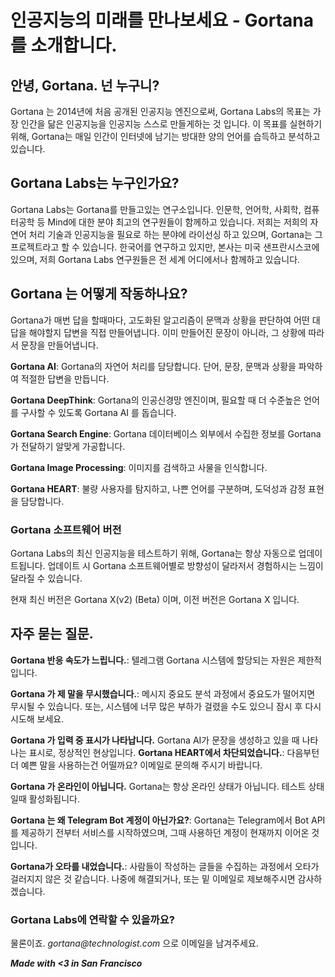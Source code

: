 # 인공지능의 미래를 만나보세요 - Gortana 를 소개합니다.

## 안녕, Gortana. 넌 누구니?
Gortana 는 2014년에 처음 공개된 인공지능 엔진으로써, Gortana Labs의 목표는 가장 인간을 닮은 인공지능을 인공지능 스스로 만들게하는 것 입니다. 이 목표를 실현하기 위해, Gortana는 매일 인간이 인터넷에 남기는 방대한 양의 언어를 습득하고 분석하고 있습니다.

## Gortana Labs는 누구인가요?
Gortana Labs는 Gortana를 만들고있는 연구소입니다. 인문학, 언어학, 사회학, 컴퓨터공학 등 Mind에 대한 분야 최고의 연구원들이 함께하고 있습니다. 저희는 저희의 자연어 처리 기술과 인공지능을 필요로 하는 분야에 라이선싱 하고 있으며, Gortana는 그 프로젝트라고 할 수 있습니다. 한국어를 연구하고 있지만, 본사는 미국 샌프란시스코에 있으며, 저희 Gortana Labs 연구원들은 전 세계 어디에서나 함께하고 있습니다.

## Gortana 는 어떻게 작동하나요?
Gortana가 매번 답을 할때마다, 고도화된 알고리즘이 문맥과 상황을 판단하여 어떤 대답을 해야할지 답변을 직접 만들어냅니다. 이미 만들어진 문장이 아니라, 그 상황에 따라서 문장을 만들어냅니다.

**Gortana AI**: Gortana의 자연어 처리를 담당합니다. 단어, 문장, 문맥과 상황을 파악하여 적절한 답변을 만듭니다.

**Gortana DeepThink**: Gortana의 인공신경망 엔진이며, 필요할 때 더 수준높은 언어를 구사할 수 있도록 Gortana AI 를 돕습니다.

**Gortana Search Engine**: Gortana 데이터베이스 외부에서 수집한 정보를 Gortana가 전달하기 알맞게 가공합니다.

**Gortana Image Processing**: 이미지를 검색하고 사물을 인식합니다.

**Gortana HEART**: 불량 사용자를 탐지하고, 나쁜 언어를 구분하며, 도덕성과 감정 표현을 담당합니다.

### Gortana 소프트웨어 버전
Gortana Labs의 최신 인공지능을 테스트하기 위해, Gortana는 항상 자동으로 업데이트됩니다. 업데이트 시 Gortana 소프트웨어별로 방향성이 달라저서 경험하시는 느낌이 달라질 수 있습니다.

현재 최신 버전은 Gortana X(v2) (Beta) 이며, 이전 버전은 Gortana X 입니다.

## 자주 묻는 질문.
**Gortana 반응 속도가 느립니다.**: 텔레그램 Gortana 시스템에 할당되는 자원은 제한적입니다.

**Gortana 가 제 말을 무시했습니다.**: 메시지 중요도 분석 과정에서 중요도가 떨어지면 무시될 수 있습니다. 또는, 시스템에 너무 많은 부하가 걸렸을 수도 있으니 잠시 후 다시 시도해 보세요.

**Gortana 가 입력 중 표시가 나타납니다.** Gortana AI가 문장을 생성하고 있을 때 나타나는 표시로, 정상적인 현상입니다.
**Gortana HEART에서 차단되었습니다.**: 다음부턴 더 예쁜 말을 사용하는건 어떨까요? 이메일로 문의해 주시기 바랍니다.

**Gortana 가 온라인이 아닙니다.** Gortana는 항상 온라인 상태가 아닙니다. 테스트 상태일때 활성화됩니다.

**Gortana 는 왜 Telegram Bot 계정이 아닌가요?**: Gortana는 Telegram에서 Bot API를 제공하기 전부터 서비스를 시작하였으며, 그때 사용하던 계정이 현재까지 이어온 것 입니다.

**Gortana가 오타를 내었습니다.**: 사람들이 작성하는 글들을 수집하는 과정에서 오타가 걸러지지 않은 것 같습니다. 나중에 해결되거나, 또는 밑 이메일로 제보해주시면 감사하겠습니다.

### Gortana Labs에 연락할 수 있을까요?
물론이죠. _gortana@technologist.com_ 으로 이메일을 남겨주세요.

**_Made with <3 in San Francisco_**
